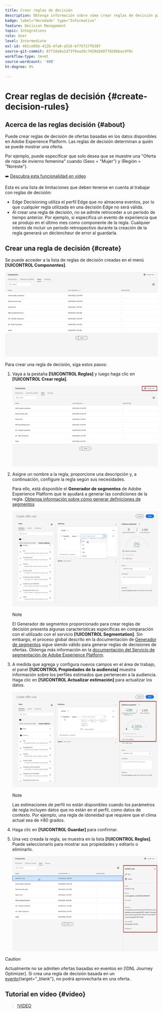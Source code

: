 ```yaml
---
title: Crear reglas de decisión
description: Obtenga información sobre cómo crear reglas de decisión para definir a quién se pueden mostrar las ofertas
badge: label="Heredado" type="Informative"
feature: Decision Management
topic: Integrations
role: User
level: Intermediate
exl-id: 401ce05b-412b-4fa0-a516-bf75727f6387
source-git-commit: 87f3da0a1d73f9aa26c7420d260778286bacdf0c
workflow-type: tm+mt
source-wordcount: '408'
ht-degree: 8%

---
```


# Crear reglas de decisión {#create-decision-rules}

## Acerca de las reglas decisión {#about}

Puede crear reglas de decisión de ofertas basadas en los datos disponibles en Adobe Experience Platform. Las reglas de decisión determinan a quién se puede mostrar una oferta.

Por ejemplo, puede especificar que solo desea que se muestre una &quot;Oferta de ropa de invierno femenina&quot; cuando (Sexo = &quot;Mujer&quot;) y (Región = &quot;Noreste&quot;).

➡️ [Descubra esta funcionalidad en vídeo](#video)

Esta es una lista de limitaciones que deben tenerse en cuenta al trabajar con reglas de decisión:

* Edge Decisioning utiliza el perfil Edge que no almacena eventos, por lo que cualquier regla utilizada en una decisión Edge no será válida.
* Al crear una regla de decisión, no se admite retroceder a un período de tiempo anterior. Por ejemplo, si especifica un evento de experiencia que se produjo en el último mes como componente de la regla. Cualquier intento de incluir un periodo retrospectivo durante la creación de la regla generará un déclencheur de error al guardarla.
  <!--* Decision requests that use the hub profile will look at the last 100 experience events on the profile to evaluate rules that reference historical experience events.-->

## Crear una regla de decisión {#create}

Se puede acceder a la lista de reglas de decisión creadas en el menú **[!UICONTROL Componentes]**.

![](../assets/decision_rules_list.png)

Para crear una regla de decisión, siga estos pasos:

1. Vaya a la pestaña **[!UICONTROL Reglas]** y luego haga clic en **[!UICONTROL Crear regla]**.

   ![](../assets/offers_decision_rule_creation.png)

1. Asigne un nombre a la regla, proporcione una descripción y, a continuación, configure la regla según sus necesidades.

   Para ello, está disponible el **Generador de segmentos** de Adobe Experience Platform que le ayudará a generar las condiciones de la regla. [Obtenga información sobre cómo generar definiciones de segmentos](../../audience/creating-a-segment-definition.md)

   <!--In this example, the rule will target customers that have the "Gold" loyalty level.-->

   ![](../assets/offers_decision_rule_creation_segment.png)

   >[!NOTE]
   >
   >El Generador de segmentos proporcionado para crear reglas de decisión presenta algunas características específicas en comparación con el utilizado con el servicio **[!UICONTROL Segmentation]**. Sin embargo, el proceso global descrito en la documentación de [Generador de segmentos](../../audience/creating-a-segment-definition.md) sigue siendo válido para generar reglas de decisiones de ofertas. Obtenga más información en la [documentación del Servicio de segmentación de Adobe Experience Platform](https://experienceleague.adobe.com/docs/experience-platform/segmentation/ui/segment-builder.html?lang=es).

1. A medida que agrega y configura nuevos campos en el área de trabajo, el panel **[!UICONTROL Propiedades de la audiencia]** muestra información sobre los perfiles estimados que pertenecen a la audiencia. Haga clic en **[!UICONTROL Actualizar estimación]** para actualizar los datos.

   ![](../assets/offers_decision_rule_creation_estimate.png)

   >[!NOTE]
   >
   >Las estimaciones de perfil no están disponibles cuando los parámetros de regla incluyen datos que no están en el perfil, como datos de contexto. Por ejemplo, una regla de idoneidad que requiere que el clima actual sea de ≥80 grados.

1. Haga clic en **[!UICONTROL Guardar]** para confirmar.

1. Una vez creada la regla, se muestra en la lista **[!UICONTROL Reglas]**. Puede seleccionarlo para mostrar sus propiedades y editarlo o eliminarlo.

   ![](../assets/rule_created.png)

>[!CAUTION]
>
>Actualmente no se admiten ofertas basadas en eventos en [!DNL Journey Optimizer]. Si crea una regla de decisión basada en un [evento](https://experienceleague.adobe.com/docs/experience-platform/segmentation/ui/segment-builder.html?lang=es#events){target="_blank"}, no podrá aprovecharla en una oferta.

## Tutorial en vídeo {#video}

>[!VIDEO](https://video.tv.adobe.com/v/341365?quality=12&captions=spa)
